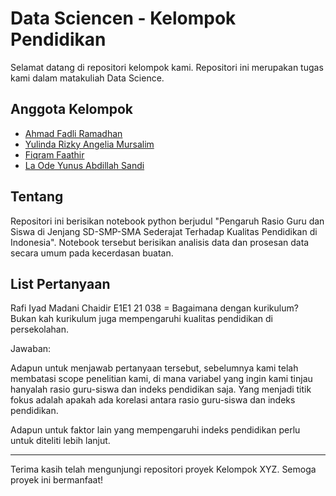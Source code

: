 # Data Sciencen - Kelompok Pendidikan

Selamat datang di repositori kelompok kami. Repositori ini merupakan tugas kami dalam matakuliah Data Science.

## Anggota Kelompok

- [Ahmad Fadli Ramadhan](https://github.com/AhmadFadliRamadhan)
- [Yulinda Rizky Angelia Mursalim](https://github.com/yulindarizky07)
- [Fiqram Faathir](https://github.com/f1qr8m)
- [La Ode Yunus Abdillah Sandi](https://github.com/SandiYunus)

## Tentang

Repositori ini berisikan notebook python berjudul "Pengaruh Rasio Guru dan Siswa di Jenjang SD-SMP-SMA Sederajat Terhadap Kualitas Pendidikan di Indonesia". Notebook tersebut berisikan analisis data dan prosesan data secara umum pada kecerdasan buatan.

## List Pertanyaan

Rafi Iyad Madani Chaidir E1E1 21 038
= Bagaimana dengan kurikulum? Bukan kah kurikulum juga mempengaruhi kualitas pendidikan di persekolahan.

Jawaban:

Adapun untuk menjawab pertanyaan tersebut, sebelumnya kami telah membatasi scope penelitian kami, di mana variabel yang ingin kami tinjau hanyalah rasio guru-siswa dan indeks pendidikan saja. Yang menjadi titik fokus adalah apakah ada korelasi antara rasio guru-siswa dan indeks pendidikan.

Adapun untuk faktor lain yang mempengaruhi indeks pendidikan perlu untuk diteliti lebih lanjut.

---

Terima kasih telah mengunjungi repositori proyek Kelompok XYZ. Semoga proyek ini bermanfaat!
